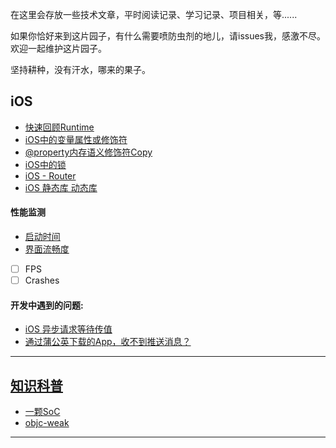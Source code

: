 在这里会存放一些技术文章，平时阅读记录、学习记录、项目相关，等......

如果你恰好来到这片园子，有什么需要喷防虫剂的地儿，请issues我，感激不尽。欢迎一起维护这片园子。

坚持耕种，没有汗水，哪来的果子。

## iOS
- [快速回顾Runtime][快速回顾Runtime]
- [iOS中的变量属性或修饰符][iOS中的变量属性或修饰符]
- [@property内存语义修饰符Copy][@property内存语义修饰符Copy]
- [iOS中的锁][iOS中的锁]
- [iOS - Router][iOSRouter]
- [iOS 静态库 动态库][iOS 静态库 动态库]

#### 性能监测
- [启动时间][启动时间]
- [界面流畅度][界面流畅度]
- [ ] FPS
- [ ] Crashes

#### 开发中遇到的问题:
- [iOS 异步请求等待传值][iOS 异步请求等待传值]
- [通过蒲公英下载的App，收不到推送消息？][问题1]

---

## [知识科普][知识科普]
- [一颗SoC][一颗SoC]
- [objc-weak][objc-weak]

---


[快速回顾Runtime]: https://github.com/HaiTeng-Wang/Book/blob/master/iOS/快速回顾Runtime.md
[iOS中的变量属性或修饰符]: https://github.com/HaiTeng-Wang/Book/blob/master/iOS/iOS中的变量属性或修饰符.md
[@property内存语义修饰符Copy]: https://github.com/HaiTeng-Wang/Book/blob/master/iOS/%40property内存语义修饰符Copy.md
[iOS中的锁]: https://github.com/HaiTeng-Wang/Book/blob/master/iOS/iOS中的锁.md
[iOSRouter]: https://github.com/HaiTeng-Wang/Book/blob/master/iOS/router.md
[iOS 静态库 动态库]: https://github.com/HaiTeng-Wang/Book/blob/master/iOS/iOS%20静态库%20动态库.md

[启动时间]: https://github.com/HaiTeng-Wang/Book/blob/master/iOS/App性能监测/监测App启动时间.md
[内存]: https://github.com/HaiTeng-Wang/Book/blob/master/iOS/App性能监测/监测App内存.md
[界面流畅度]: https://github.com/HaiTeng-Wang/Book/blob/master/iOS/App性能监测/监测App界面流畅度.md
[Crashes]: https://github.com/HaiTeng-Wang/Book/blob/master/iOS/App性能监测/监测App闪退.md

[iOS 异步请求等待传值]: https://github.com/HaiTeng-Wang/Book/blob/master/iOS/iOS%20异步请求等待传值.md
[问题1]: https://github.com/HaiTeng-Wang/Book/blob/master/iOS/问题.md#通过蒲公英下载的app收不到推送消息

[知识科普]: https://github.com/HaiTeng-Wang/Book/blob/master/知识科普/知识科普README.md
[一颗SoC]: https://github.com/HaiTeng-Wang/Book/blob/master/知识科普/一颗SoC【知识科普】.md
[objc-weak]: https://github.com/HaiTeng-Wang/Book/blob/master/知识科普/objc-weak【知识科普】.md
